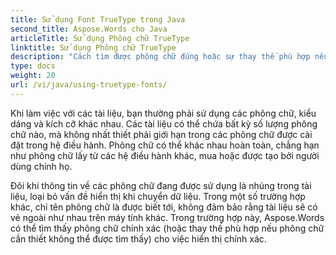 ```yaml
---
title: Sử dụng Font TrueType trong Java
second_title: Aspose.Words cho Java
articleTitle: Sử dụng Phông chữ TrueType
linktitle: Sử dụng Phông chữ TrueType
description: "Cách tìm được phông chữ đúng hoặc sự thay thế phù hợp nếu phông chữ cần thiết không thể tìm thấy, cho việc hiển thị chính xác sử dụng Aspose.Words cho Java."
type: docs
weight: 20
url: /vi/java/using-truetype-fonts/
---
```


Khi làm việc với các tài liệu, bạn thường phải sử dụng các phông chữ, kiểu dáng và kích cỡ khác nhau. Các tài liệu có thể chứa bất kỳ số lượng phông chữ nào, mà không nhất thiết phải giới hạn trong các phông chữ được cài đặt trong hệ điều hành. Phông chữ có thể khác nhau hoàn toàn, chẳng hạn như phông chữ lấy từ các hệ điều hành khác, mua hoặc được tạo bởi người dùng chính họ.

Đôi khi thông tin về các phông chữ đang được sử dụng là nhúng trong tài liệu, loại bỏ vấn đề hiển thị khi chuyển dữ liệu. Trong một số trường hợp khác, chỉ tên phông chữ là được biết tới, không đảm bảo rằng tài liệu sẽ có vẻ ngoài như nhau trên máy tính khác. Trong trường hợp này, Aspose.Words có thể tìm thấy phông chữ chính xác (hoặc thay thế phù hợp nếu phông chữ cần thiết không thể được tìm thấy) cho việc hiển thị chính xác.
